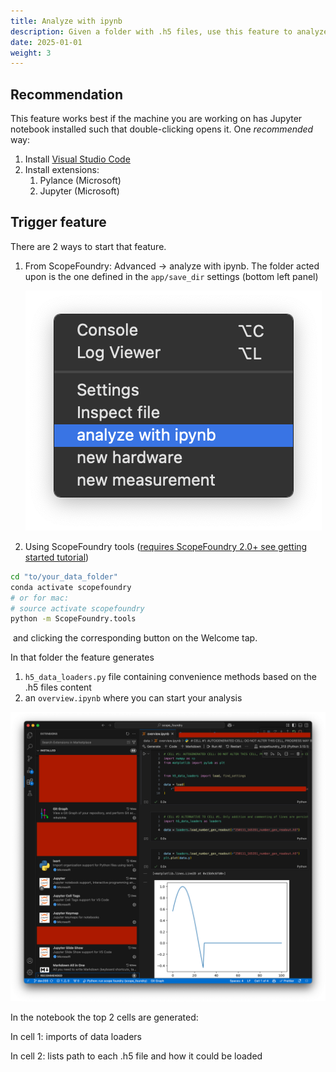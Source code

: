 ```yaml
---
title: Analyze with ipynb
description: Given a folder with .h5 files, use this feature to analyze data quickly. It provides convenient loading functions and an overview Jupyter notebook
date: 2025-01-01
weight: 3
---
```

## Recommendation

This feature works best if the machine you are working on has Jupyter notebook installed such that double-clicking opens it. One *recommended* way:

1. Install [Visual Studio Code](https://code.visualstudio.com/download)
2. Install extensions:
   1. Pylance (Microsoft)
   2. Jupyter (Microsoft)


## Trigger feature

There are 2 ways to start that feature. 

1. From ScopeFoundry: Advanced -> analyze with ipynb. The folder acted upon is the one defined in the `app/save_dir` settings (bottom left panel)

    ![Screenshot 2025-01-12 at 17.45.20](launch_analyze.png)

2. Using ScopeFoundry tools ([requires ScopeFoundry 2.0+ see getting started tutorial](/docs/10_tutorials/1_getting-started))

```sh
cd "to/your_data_folder"
conda activate scopefoundry 
# or for mac: 
# source activate scopefoundry
python -m ScopeFoundry.tools
```

​	and clicking the corresponding button on the Welcome tap. 

In that folder the feature generates

1. `h5_data_loaders.py` file containing convenience methods based on the .h5 files content
2. an `overview.ipynb` where you can start your analysis

![analyze_with_ipynb](analyze_with_ipynb.png)

In the notebook the top 2 cells are generated:

In cell 1: imports of data loaders

In cell 2: lists path to each .h5 file and how it could be loaded 
